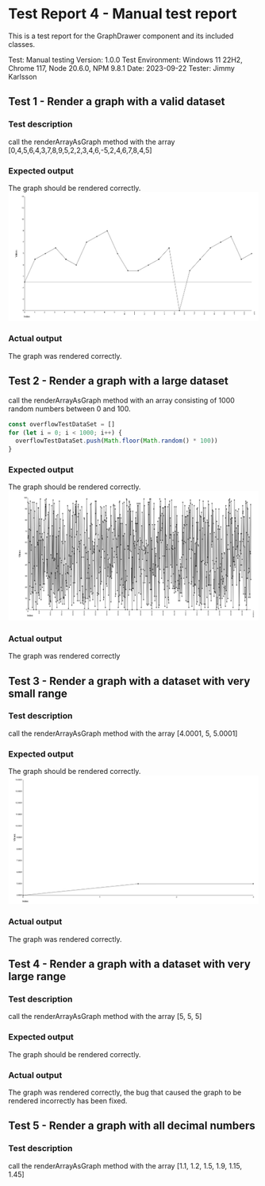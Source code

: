 # Test Report 4 - Manual test report

This is a test report for the GraphDrawer component and its included classes.

Test: Manual testing
Version: 1.0.0
Test Environment: Windows 11 22H2, Chrome 117, Node 20.6.0, NPM 9.8.1
Date: 2023-09-22
Tester: Jimmy Karlsson

## Test 1 - Render a graph with a valid dataset

### Test description

call the renderArrayAsGraph method with the array [0,4,5,6,4,3,7,8,9,5,2,2,3,4,6,-5,2,4,6,7,8,4,5]

### Expected output

The graph should be rendered correctly.
![./readme/testreport-2-1.png](./readme/testreport-2-1.png)

### Actual output

The graph was rendered correctly.

## Test 2 - Render a graph with a large dataset

call the renderArrayAsGraph method with an array consisting of 1000 random numbers between 0 and 100.

```javascript
const overflowTestDataSet = []
for (let i = 0; i < 1000; i++) {
  overflowTestDataSet.push(Math.floor(Math.random() * 100))
}
```

### Expected output

The graph should be rendered correctly.
![./readme/testreport-2-2.png](./readme/testreport-2-2.png)

### Actual output

The graph was rendered correctly

## Test 3 - Render a graph with a dataset with very small range

### Test description

call the renderArrayAsGraph method with the array [4.0001, 5, 5.0001]

### Expected output

The graph should be rendered correctly.
![./readme/testreport-2-3.png](./readme/testreport-2-3.png)

### Actual output

The graph was rendered correctly.

## Test 4 - Render a graph with a dataset with very large range

### Test description

call the renderArrayAsGraph method with the array [5, 5, 5]

### Expected output

The graph should be rendered correctly.

### Actual output

The graph was rendered correctly, the bug that caused the graph to be rendered incorrectly has been fixed.

## Test 5 - Render a graph with all decimal numbers

### Test description

call the renderArrayAsGraph method with the array [1.1, 1.2, 1.5, 1.9, 1.15, 1.45]